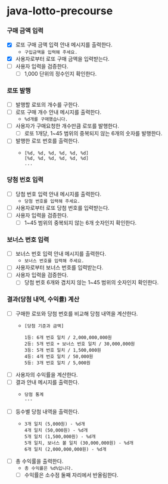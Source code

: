 # java-lotto-precourse
### 구매 금액 입력
- [x] 로또 구매 금액 입력 안내 메시지를 출력한다.
  - `구입금액을 입력해 주세요.`
- [x] 사용자로부터 로또 구매 금액을 입력받는다.
- [ ] 사용자 입력을 검증한다.
  - [ ] 1,000 단위의 정수인지 확인한다. 

### 로또 발행
- [ ] 발행할 로또의 개수를 구한다.
- [ ] 로또 구매 개수 안내 메시지를 출력한다.
  - `%d개를 구매했습니다.`
- [ ] 사용자가 구매요청한 개수만큼 로또를 발행한다.
  - [ ] 로또 1개당, 1~45 범위의 중복되지 않는 6개의 숫자를 발행한다.
- [ ] 발행한 로또 번호를 출력한다.
  - ```
    [%d, %d, %d, %d, %d, %d]
    [%d, %d, %d, %d, %d, %d]
    ...
    ``` 

### 당첨 번호 입력
- [ ] 당첨 번호 입력 안내 메시지를 출력한다.
  - `당첨 번호를 입력해 주세요.`
- [ ] 사용자로부터 로또 당첨 번호를 입력받는다.
- [ ] 사용자 입력을 검증한다.
  - [ ] 1~45 범위의 중복되지 않는 6개 숫자인지 확인한다.

### 보너스 번호 입력
- [ ] 보너스 번호 입력 안내 메시지를 출력한다.
  - `보너스 번호를 입력해 주세요.`
- [ ] 사용자로부터 보너스 번호를 입력받는다.
- [ ] 사용자 입력을 검증한다.
  - [ ] 당첨 번호 6개와 겹치지 않는 1~45 범위의 숫자인지 확인한다.

### 결과(당첨 내역, 수익률) 계산
- [ ] 구매한 로또와 당첨 번호를 비교해 당첨 내역을 계산한다.
  - ```
    [당첨 기준과 금액]
    
    1등: 6개 번호 일치 / 2,000,000,000원
    2등: 5개 번호 + 보너스 번호 일치 / 30,000,000원
    3등: 5개 번호 일치 / 1,500,000원
    4등: 4개 번호 일치 / 50,000원
    5등: 3개 번호 일치 / 5,000원
    ``` 
- [ ] 사용자의 수익률을 계산한다.
- [ ] 결과 안내 메시지를 출력한다.
  - ```
    당첨 통계
    ---
    ``` 
- [ ] 등수별 당첨 내역을 출력한다.
  - ```
    3개 일치 (5,000원) - %d개
    4개 일치 (50,000원) - %d개
    5개 일치 (1,500,000원) - %d개
    5개 일치, 보너스 볼 일치 (30,000,000원) - %d개
    6개 일치 (2,000,000,000원) - %d개
    ``` 
- [ ] 총 수익률을 출력한다.
  - `총 수익률은 %d%입니다.`
  - [ ] 수익률은 소수점 둘째 자리에서 반올림한다. 